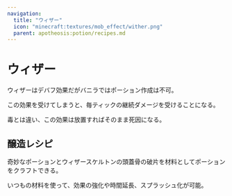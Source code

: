 ```yaml
---
navigation:
  title: "ウィザー"
  icon: "minecraft:textures/mob_effect/wither.png"
  parent: apotheosis:potion/recipes.md
---
```


# ウィザー

<Color id="red">ウィザー</Color>はデバフ効果だがバニラではポーション作成は不可。

この効果を受けてしまうと、毎ティックの継続ダメージを受けることになる。

毒とは違い、この効果は放置すればそのまま死因になる。

## 醸造レシピ

<ItemImage id="wstweaks:fragment" />

奇妙なポーションとウィザースケルトンの頭蓋骨の破片を材料としてポーションをクラフトできる。

いつもの材料を使って、効果の強化や時間延長、スプラッシュ化が可能。

